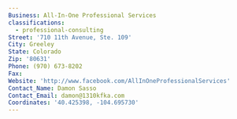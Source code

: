 ```yaml
---
Business: All-In-One Professional Services
classifications:
  - professional-consulting
Street: '710 11th Avenue, Ste. 109'
City: Greeley
State: Colorado
Zip: '80631'
Phone: (970) 673-8202
Fax:
Website: 'http://www.facebook.com/AllInOneProfessionalServices'
Contact_Name: Damon Sasso
Contact_Email: damon@1310kfka.com
Coordinates: '40.425398, -104.695730'
---
```



